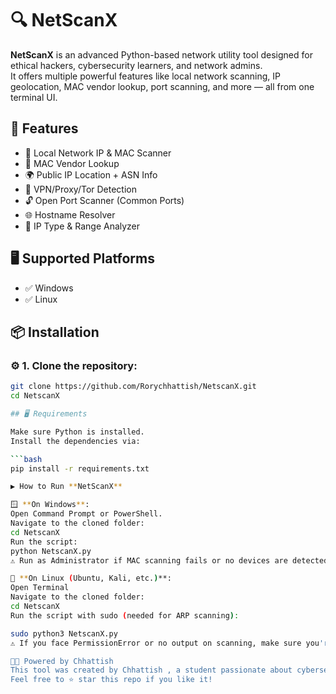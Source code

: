 # 🔍 NetScanX

**NetScanX** is an advanced Python-based network utility tool designed for ethical hackers, cybersecurity learners, and network admins.  
It offers multiple powerful features like local network scanning, IP geolocation, MAC vendor lookup, port scanning, and more — all from one terminal UI.

## 🚀 Features

- 📱 Local Network IP & MAC Scanner
- 🍿 MAC Vendor Lookup
- 🌍 Public IP Location + ASN Info
- 🔎 VPN/Proxy/Tor Detection
- 🔓 Open Port Scanner (Common Ports)
- 🌐 Hostname Resolver
- 🧠 IP Type & Range Analyzer

## 🖥️ Supported Platforms

- ✅ Windows
- ✅ Linux


## 📦 Installation

### ⚙️ 1. Clone the repository:

```bash
git clone https://github.com/Rorychhattish/NetscanX.git
cd NetscanX

## 🖥️ Requirements

Make sure Python is installed.  
Install the dependencies via:

```bash
pip install -r requirements.txt

▶️ How to Run **NetScanX**

🪟 **On Windows**:
Open Command Prompt or PowerShell.
Navigate to the cloned folder:
cd NetscanX
Run the script:
python NetscanX.py
⚠️ Run as Administrator if MAC scanning fails or no devices are detected.

🐧 **On Linux (Ubuntu, Kali, etc.)**:
Open Terminal
Navigate to the cloned folder:
cd NetscanX
Run the script with sudo (needed for ARP scanning):

sudo python3 NetscanX.py
⚠️ If you face PermissionError or no output on scanning, make sure you're using sudo.

🧑‍💻 Powered by Chhattish
This tool was created by Chhattish , a student passionate about cybersecurity, network programming, and ethical hacking.
Feel free to ⭐ star this repo if you like it!

